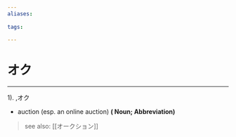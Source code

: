 ```yaml
---
aliases:
    
tags:
    
---
```


# オク
---
1).
,オク

- auction (esp. an online auction)
**( Noun; Abbreviation)**
> see also:  [[オークション]]
            